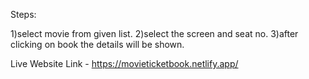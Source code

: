 Steps:

1)select movie from given list.
2)select the screen and seat no.
3)after clicking on book the details will be shown.

Live Website Link - https://movieticketbook.netlify.app/
